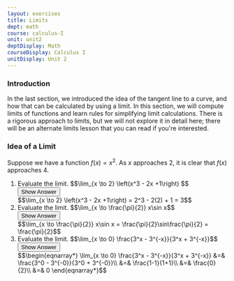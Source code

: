 ```yaml
---
layout: exercises
title: Limits
dept: math
course: calculus-I
unit: unit2
deptDisplay: Math
courseDisplay: Calculus I
unitDisplay: Unit 2
---
```


### Introduction

In the last section, we introduced the idea of the tangent line to a curve, and how that can be calculated by using a limit. In this section, we will compute limits of functions and learn rules for simplifying limit calculations. There is a rigorous approach to limits, but we will not explore it in detail here; there will be an alternate limits lesson that you can read if you're interested.



### Idea of a Limit

Suppose we have a function $f(x) = x^2$. As $x$ approaches 2, it is clear that $f(x)$ approaches 4. 



<ol>
<li> <div> Evaluate the limit.  $$\lim_{x \to 2} \left(x^3 - 2x +1\right) $$ </div>
<div class="answerBox">
<button onclick="myFunction('answer1')" class="answerButton">Show Answer</button>
<div  id="answer1" class="answer">
$$\lim_{x \to 2}  \left(x^3 - 2x +1\right) = 2^3 - 2(2) + 1 = 3$$
</div> 
</div>
</li>

<li> <div> Evaluate the limit.  $$\lim_{x \to \frac{\pi}{2}} x\sin x$$ </div>

<div class="answerBox">
<button onclick="myFunction('answer2')" class="answerButton">Show Answer</button>
<div  id="answer2" class="answer">
$$\lim_{x \to \frac{\pi}{2}} x\sin x = \frac{\pi}{2}\sin\frac{\pi}{2} = \frac{\pi}{2}$$
</div>
</div>
</li>


<li> <div> Evaluate the limit.  $$\lim_{x \to 0} \frac{3^x - 3^{-x}}{3^x + 3^{-x}}$$ </div>

<div class="answerBox">
<button onclick="myFunction('answer3')" class="answerButton">Show Answer</button>
<div  id="answer3" class="answer">
$$\begin{eqnarray*}
\lim_{x \to 0} \frac{3^x - 3^{-x}}{3^x + 3^{-x}} &=& \frac{3^0 - 3^{-0}}{3^0 + 3^{-0}}\\
&=& \frac{1-1}{1+1}\\
&=& \frac{0}{2}\\
&=& 0
\end{eqnarray*}$$
</div> 
</div>
</li>

</ol>
